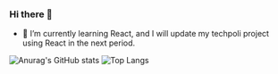### Hi there 👋

- 🌱 I’m currently learning React, and I will update my techpoli project using React in the next period.

![Anurag's GitHub stats](https://github-readme-stats.vercel.app/api?username=Apostolos172&hide=prs&count_private=true&theme=maroongold)
![Top Langs](https://github-readme-stats.vercel.app/api/top-langs/?username=Apostolos172&theme=panda&layout=compact&langs_count=7)

<!--
**Apostolos172/Apostolos172** is a ✨ _special_ ✨ repository because its `README.md` (this file) appears on your GitHub profile.

Here are some ideas to get you started:

- 🔭 I’m currently working on ...
- 🌱 I’m currently learning React, javascript library
- 👯 I’m looking to collaborate on ...
- 🤔 I’m looking for help with ...
- 💬 Ask me about ...
- 📫 How to reach me: ...
- 😄 Pronouns: ...
- ⚡ Fun fact: ...
-->
